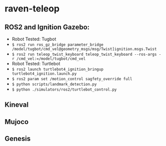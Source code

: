 # raven-teleop

## ROS2 and Ignition Gazebo:
- Robot Tested: Tugbot
- ```$ ros2 run ros_gz_bridge parameter_bridge /model/tugbot/cmd_vel@geometry_msgs/msg/Twist]ignition.msgs.Twist ```
- ```$ ros2 run teleop_twist_keyboard teleop_twist_keyboard --ros-args -r /cmd_vel:=/model/tugbot/cmd_vel ```
- Robot Tested: Turtlebot
- `$ ros2 launch turtlebot4_ignition_bringup turtlebot4_ignition.launch.py`
- `$ ros2 param set /motion_control sagfety_override full`
- `$ python scripts/landmark_detection.py`
- `$ python ./simulators/ros2/turtlebot_control.py`

## Kineval



## Mujoco



## Genesis
